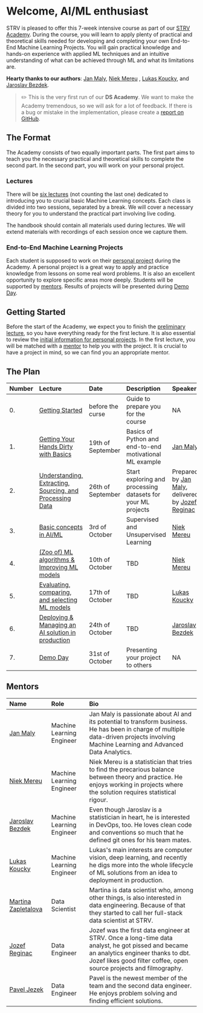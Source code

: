 # Welcome, AI/ML enthusiast

STRV is pleased to offer this 7-week intensive course as part of
our [STRV Academy](https://www.strv.com/blog/everything-you-need-to-know-about-the-strv-academy-inside-strv).
During the course, you will learn to apply plenty of practical and theoretical skills needed for developing and
completing your own End-to-End Machine Learning Projects. You will gain practical knowledge and hands-on experience
with applied ML techniques and an intuitive understanding of what can be achieved through ML and what its
limitations are.

**Hearty thanks to our authors**: [Jan Maly](https://github.com/honzaMaly), [Niek Mereu](https://github.com/niekstrv)
, [Lukas Koucky](https://github.com/lukoucky), and [Jaroslav Bezdek](https://github.com/jardabezdek).

> ✏️ This is the very first run of our **DS Academy**. We want to make the Academy tremendous, so we will ask for a lot
> of feedback. If there is a bug or mistake in the implementation, please create a
> [report on GitHub](https://github.com/strvcom/ds-academy#how-can-i-contribute).

## The Format

The Academy consists of two equally important parts. The first part aims to teach you the necessary practical and
theoretical skills to complete the second part. In the second part, you will work on your personal project.

### Lectures

There will be [six lectures](#the-plan) (not counting the last one) dedicated to introducing you to crucial basic
Machine Learning concepts. Each class is divided into two sessions, separated by a break. We will cover a necessary
theory for you to understand the practical part involving live coding.

The handbook should contain all materials used during lectures. We will extend materials with recordings of each
session once we capture them.

### End-to-End Machine Learning Projects

Each student is supposed to work on their [personal project](01_lecture/selecting_topics.md) during the Academy.
A personal project is a great way to apply and practice knowledge from lessons on some real word problems.
It is also an excellent opportunity to explore specific areas more deeply. Students will be supported by
[mentors](#mentors). Results of projects will be presented during [Demo Day]().

## Getting Started

Before the start of the Academy, we expect you to finish the [preliminary lecture](00_start/intro.md), so you have
everything ready for the first lecture. It is also essential to review the
[initial information for personal projects](01_lecture/selecting_topics.md). In the first lecture, you will be matched
with a [mentor](#mentors) to help you with the project. It is crucial to have a project in mind, so we can find you
an appropriate mentor.

## The Plan

| Number | Lecture                                                                         | Date              | Description                                                  | Speaker                                                                                                                                |
|:-------|:--------------------------------------------------------------------------------|:------------------|:-------------------------------------------------------------|:---------------------------------------------------------------------------------------------------------------------------------------|
| 0.     | [Getting Started](00_start/intro.md)                                            | before the curse  | Guide to prepare you for the course                          | NA                                                                                                                                     |
| 1.     | [Getting Your Hands Dirty with Basics](01_lecture/intro.md)                     | 19th of September | Basics of Python and end-to-end motivational ML example      | [Jan Maly](https://www.linkedin.com/in/jan-maly/)                                                                                      |
| 2.     | [Understanding, Extracting, Sourcing, and Processing Data](02_lecture/intro.md) | 26th of September | Start exploring and processing datasets for your ML projects | Prepared by [Jan Maly](https://www.linkedin.com/in/jan-maly/), delivered by [Jozef Reginac](https://www.linkedin.com/in/jozefreginac/) |
| 3.     | [Basic concepts in AI/ML](03_lecture/intro.md)                                  | 3rd of October    | Supervised and Unsupervised Learning                         | [Niek Mereu](https://www.linkedin.com/in/niek-mereu-55864a6b/)                                                                         |
| 4.     | [(Zoo of) ML algorithms & Improving ML models]()                                | 10th of October   | TBD                                                          | [Niek Mereu](https://www.linkedin.com/in/niek-mereu-55864a6b/)                                                                         |
| 5.     | [Evaluating, comparing, and selecting ML models]()                              | 17th of October   | TBD                                                          | [Lukas Koucky](https://www.linkedin.com/in/lukaskoucky/)                                                                               |
| 6.     | [Deploying & Managing an AI solution in production]()                           | 24th of October   | TBD                                                          | [Jaroslav Bezdek](https://www.linkedin.com/in/jaroslav-bezd%C4%9Bk-66b813124/)                                                         |
| 7.     | [Demo Day]()                                                                    | 31st of October   | Presenting your project to others                            | NA                                                                                                                                     |

## Mentors

| Name                                                                                   | Role                      | Bio                                                                                                                                                                                                           |
|:---------------------------------------------------------------------------------------|:--------------------------|:--------------------------------------------------------------------------------------------------------------------------------------------------------------------------------------------------------------|
| [Jan Maly](https://www.linkedin.com/in/jan-maly/)                                      | Machine Learning Engineer | Jan Maly is passionate about AI and its potential to transform business. He has been in charge of multiple data-driven projects involving Machine Learning and Advanced Data Analytics.                       |
| [Niek Mereu](https://www.linkedin.com/in/niek-mereu-55864a6b/)                         | Machine Learning Engineer | Niek Mereu is a statistician that tries to find the precarious balance between theory and practice. He enjoys working in projects where the solution requires statistical rigour.                             |
| [Jaroslav Bezdek](https://www.linkedin.com/in/jaroslav-bezd%C4%9Bk-66b813124/)         | Machine Learning Engineer | Even though Jaroslav is a statistician in heart, he is interested in DevOps, too. He loves clean code and conventions so much that he defined git ones for his team mates.                                    |
| [Lukas Koucky](https://www.linkedin.com/in/lukaskoucky/)                               | Machine Learning Engineer | Lukas's main interests are computer vision, deep learning, and recently he digs more into the whole lifecycle of ML solutions from an idea to deployment in production.                                       |
| [Martina Zapletalova](https://www.linkedin.com/in/martina-zapletalov%C3%A1-27b2a613b/) | Data Scientist            | Martina is data scientist who, among other things, is also interested in data engineering. Because of that they started to call her full-stack data scientist at STRV.                                        |
| [Jozef Reginac](https://www.linkedin.com/in/jozefreginac/)                             | Data Engineer             | Jozef was the first data engineer at STRV. Once a long-time data analyst, he got pissed and became an analytics engineer thanks to dbt. Jozef likes good filter coffee, open source projects and filmography. |
| [Pavel Jezek](https://www.linkedin.com/in/jezekpavel/)                                 | Data Engineer             | Pavel is the newest member of the team and the second data engineer. He enjoys problem solving and finding efficient solutions.                                                                               |